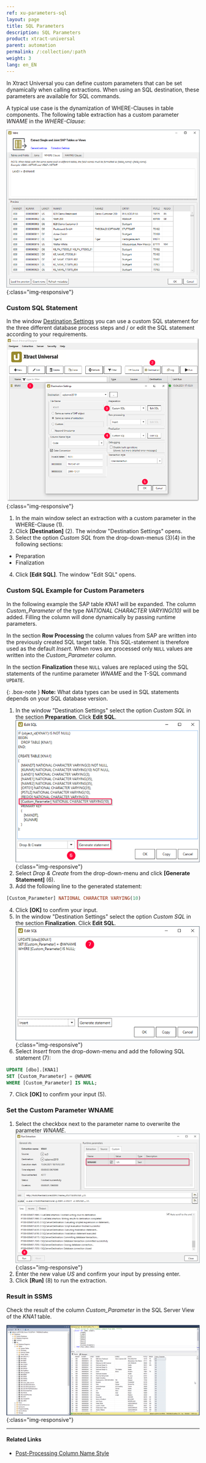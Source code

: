 ```yaml
---
ref: xu-parameters-sql
layout: page
title: SQL Parameters
description: SQL Parameters
product: xtract-universal
parent: automation
permalink: /:collection/:path
weight: 3
lang: en_EN
---
```


In Xtract Universal you can define custom parameters that can be set dynamically when calling extractions.
When using an SQL destination, these parameters are available for SQL commands. 

A typical use case is the dynamization of WHERE-Clauses in table components.
The following table extraction has a custom parameter *WNAME* in the *WHERE-Clause*:

![xu-customerparam-where](/img/content/xu/automation/where_condition_custom_parameter.png){:class="img-responsive"}

### Custom SQL Statement

In the window [Destination Settings](../xu-destinations/microsoft-sql-server/sql-server-settings#opening-the-destination-settings) you can use a custom SQL statement for the three different database process steps and / or edit the SQL statement according to your requirements. 
![Destination-Settings](/img/content/xu/automation/destination_settings_runtime_parameter.png){:class="img-responsive"}

1. In the main window select an extraction with a custom parameter in the WHERE-Clause (1).
2. Click **[Destination]** (2). The window "Destination Settings" opens.
3. Select the option *Custom SQL* from the drop-down-menus (3)(4) in the following sections:
- Preparation 
- Finalization
4. Click **[Edit SQL]**. The window "Edit SQL" opens.

### Custom SQL Example for Custom Parameters
In the following example the SAP table *KNA1* will be expanded. The column *Custom_Parameter* of the type *NATIONAL CHARACTER VARYING(10)* will be added.
Filling the column will done dynamically by passing runtime parameters.

In the section **Row Processing** the column values from SAP are written into the previously created SQL target table.
This SQL-statement is therefore used as the default *Insert*.
When rows are processed only `NULL` values are written into the *Custom_Parameter* column.

In the section **Finalization** these `NULL` values are replaced using the SQL statements of the runtime parameter *WNAME* and the T-SQL command `UPDATE`.

{: .box-note }
**Note:** What data types can be used in SQL statements depends on your SQL database version.

1. In the window "Destination Settings" select the option *Custom SQL* in the section **Preparation**. Click **Edit SQL**.
![Custom-SQL_Prep](/img/content/xu/automation/custom_sql_preparation_statement_runtime_parameter.png){:class="img-responsive"}
2. Select *Drop & Create* from the drop-down-menu and click **[Generate Statement]** (6). 
3. Add the following line to the generated statement:
```sql
[Custom_Parameter] NATIONAL CHARACTER VARYING(10)
```
4. Click **[OK]** to confirm your input. 
5. In the window "Destination Settings" select the option *Custom SQL* in the section **Finalization**. Click **Edit SQL**.
![Custom-SQL_Final](/img/content/xu/automation/custom_sql_finalization_statement_custom_parameter.png){:class="img-responsive"}
6. Select *Insert* from the drop-down-menu and add the following SQL statement (7):
```sql
UPDATE [dbo].[KNA1] 
SET [Custom_Parameter] = @WNAME 
WHERE [Custom_Parameter] IS NULL; 
```
7. Click **[OK]** to confirm your input (5). 

### Set the Custom Parameter WNAME

1. Select the checkbox next to the parameter name to overwrite the parameter *WNAME*.
![Custom parameters](/img/content/xu/automation/runtime_parameter_wname.png){:class="img-responsive"}
2. Enter the new value *US* and confirm your input by pressing enter.
3. Click **[Run]** (8) to run the extraction.

### Result in SSMS

Check the result of the column *Custom_Parameter* in the SQL Server View of the *KNA1* table.

![Custom_SQL_SQL_Server_Ausgabe](/img/content/xu/automation/sql_server_ansicht_extraction_date_spalte_custom_parameter.png){:class="img-responsive"}

***********
#### Related Links
- [Post-Processing Column Name Style](https://kb.theobald-software.com/xtract-universal/adjust-column-name-style)
